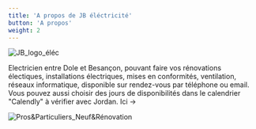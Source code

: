 ```yaml
---
title: 'A propos de JB éléctricité'
button: 'A propos'
weight: 2
---
```

![JB_logo_éléc](/images/JBéléctricité.png)

Electricien entre Dole et Besançon, pouvant faire vos rénovations électiques, installations électriques, mises en conformités, ventilation, réseaux informatique, disponible sur rendez-vous par téléphone ou email.
Vous pouvez aussi choisir des jours de disponibilités dans le calendrier "Calendly" à vérifier avec Jordan. Ici ->

![Pros&Particuliers_Neuf&Rénovation](/images/PP&NR.png)
